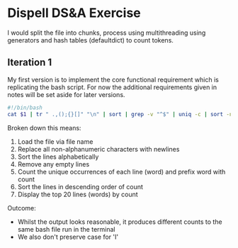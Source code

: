 # Dispell DS&A Exercise

I would split the file into chunks, process using multithreading using generators and hash tables (defaultdict) to count tokens.

## Iteration 1

My first version is to implement the core functional requirement which is replicating the bash script. For now the additional requirements given in notes will be set aside for later versions.

```bash
#!/bin/bash
cat $1 | tr " .,();{}[]" "\n" | sort | grep -v "^$" | uniq -c | sort -nr | head -20
```

Broken down this means:
1. Load the file via file name
2. Replace all non-alphanumeric characters with newlines
3. Sort the lines alphabetically
4. Remove any empty lines
5. Count the unique occurrences of each line (word) and prefix word with count
6. Sort the lines in descending order of count
7. Display the top 20 lines (words) by count

Outcome: 
* Whilst the output looks reasonable, it produces different counts to the same bash file run in the terminal
* We also don't preserve case for 'I'
